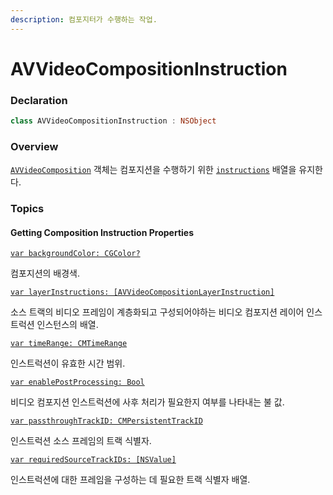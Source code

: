 ```yaml
---
description: 컴포지터가 수행하는 작업.
---
```


# AVVideoCompositionInstruction

### Declaration

```swift
class AVVideoCompositionInstruction : NSObject
```

### Overview

[`AVVideoComposition`](https://developer.apple.com/documentation/avfoundation/avvideocomposition) 객체는 컴포지션을 수행하기 위한 [`instructions`](https://developer.apple.com/documentation/avfoundation/avvideocomposition/1389211-instructions) 배열을 유지한다.

### Topics

#### Getting Composition Instruction Properties

[`var backgroundColor: CGColor?`](https://developer.apple.com/documentation/avfoundation/avvideocompositioninstruction/1389384-backgroundcolor)

컴포지션의 배경색.

[`var layerInstructions: [AVVideoCompositionLayerInstruction]`](https://developer.apple.com/documentation/avfoundation/avvideocompositioninstruction/1389689-layerinstructions)

소스 트랙의 비디오 프레임이 계층화되고 구성되어야하는 비디오 컴포지션 레이어 인스트럭션 인스턴스의 배열.

[`var timeRange: CMTimeRange`](https://developer.apple.com/documentation/avfoundation/avvideocompositioninstruction/1387857-timerange)

인스트럭션이 유효한 시간 범위.

[`var enablePostProcessing: Bool`](https://developer.apple.com/documentation/avfoundation/avvideocompositioninstruction/1388697-enablepostprocessing)

비디오 컴포지션 인스트럭션에 사후 처리가 필요한지 여부를 나타내는 불 값.

[`var passthroughTrackID: CMPersistentTrackID`](https://developer.apple.com/documentation/avfoundation/avvideocompositioninstruction/1387657-passthroughtrackid)

인스트럭션 소스 프레임의 트랙 식별자.

[`var requiredSourceTrackIDs: [NSValue]`](https://developer.apple.com/documentation/avfoundation/avvideocompositioninstruction/1390913-requiredsourcetrackids)

인스트럭션에 대한 프레임을 구성하는 데 필요한 트랙 식별자 배열.

